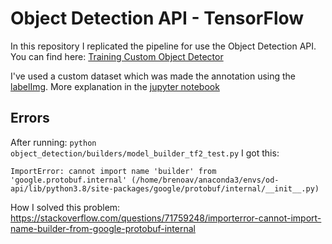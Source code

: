# Object Detection API - TensorFlow

In this repository I replicated the pipeline for use the Object Detection API. You can find here: [Training Custom Object Detector](https://tensorflow-object-detection-api-tutorial.readthedocs.io/en/latest/training.html)

I've used a custom dataset which was made the annotation using the [labelImg](https://github.com/heartexlabs/labelImg). More explanation in the [jupyter notebook](Object_Detection_API.ipynb)

## Errors

After running: `python object_detection/builders/model_builder_tf2_test.py` I got this:

```
ImportError: cannot import name 'builder' from 'google.protobuf.internal' (/home/brenoav/anaconda3/envs/od-api/lib/python3.8/site-packages/google/protobuf/internal/__init__.py)
```

How I solved this problem: https://stackoverflow.com/questions/71759248/importerror-cannot-import-name-builder-from-google-protobuf-internal

